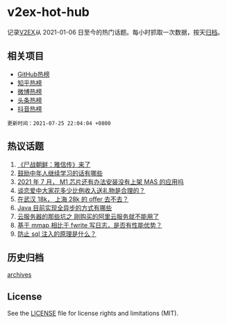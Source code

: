 # v2ex-hot-hub

 记录[V2EX](https://www.v2ex.com/)从 2021-01-06 日至今的热门话题。每小时抓取一次数据，按天[归档](archives)。
 
 ## 相关项目

- [GitHub热榜](https://github.com/snaildev/github-hot-hub)
- [知乎热榜](https://github.com/snaildev/zhihu-hot-hub)
- [微博热榜](https://github.com/snaildev/weibo-hot-hub)
- [头条热榜](https://github.com/snaildev/toutiao-hot-hub)
- [抖音热榜](https://github.com/snaildev/douyin-hot-hub)


 `更新时间：2021-07-25 22:04:04 +0800`

## 热议话题

1. [《尸战朝鲜：雅信传》来了](https://www.v2ex.com/t/791554)
1. [鼓励中年人继续学习的话有哪些](https://www.v2ex.com/t/791621)
1. [2021 年 7 月， M1 芯片还有办法安装没有上架 MAS 的应用吗](https://www.v2ex.com/t/791590)
1. [谈恋爱中大家花多少比例收入送礼物是合理的？](https://www.v2ex.com/t/791633)
1. [在武汉 18k， 上海 28k 的 offer 去不去？](https://www.v2ex.com/t/791555)
1. [Java 目前实现全异步的方式有哪些](https://www.v2ex.com/t/791594)
1. [云服务器的那些坑之 刚购买的阿里云服务就不能用了](https://www.v2ex.com/t/791598)
1. [基于 mmap 相比于 fwrite 写日志，是否有性能优势？](https://www.v2ex.com/t/791638)
1. [防止 sql 注入的原理是什么？](https://www.v2ex.com/t/791577)

## 历史归档

[archives](archives)

## License

See the [LICENSE](LICENSE) file for license rights and limitations (MIT).
